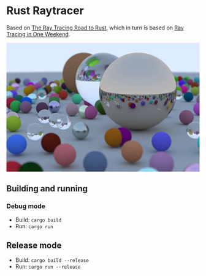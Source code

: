 # Rust Raytracer

Based on [The Ray Tracing Road to Rust](https://the-ray-tracing-road-to-rust.vercel.app/), which in turn is based on [Ray Tracing in One Weekend](https://raytracing.github.io/).

![A number of spheres on a plane raytraced](assets/raytrace.jpg)

## Building and running

### Debug mode

- Build: `cargo build`
- Run: `cargo run`

## Release mode

- Build: `cargo build --release`
- Run: `cargo run --release`
